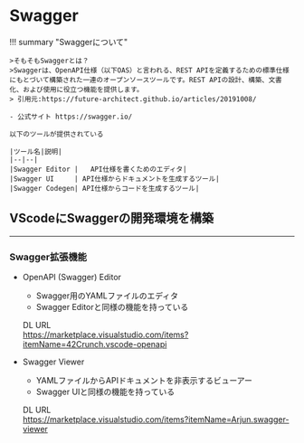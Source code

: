 # Swagger

!!! summary "Swaggerについて"

    >そもそもSwaggerとは？  
    >Swaggerは、OpenAPI仕様（以下OAS）と言われる、REST APIを定義するための標準仕様にもとづいて構築された一連のオープンソースツールです。REST APIの設計、構築、文書化、および使用に役立つ機能を提供します。  
    > 引用元:https://future-architect.github.io/articles/20191008/

    - 公式サイト https://swagger.io/

    以下のツールが提供されている

    |ツール名|説明|
    |--|--|
    |Swagger Editor |	API仕様を書くためのエディタ|
    |Swagger UI     | API仕様からドキュメントを生成するツール|
    |Swagger Codegen| API仕様からコードを生成するツール|


## VScodeにSwaggerの開発環境を構築

---

### Swagger拡張機能

- OpenAPI (Swagger) Editor

    - Swagger用のYAMLファイルのエディタ  
    - Swagger Editorと同様の機能を持っている

    DL URL  
    https://marketplace.visualstudio.com/items?itemName=42Crunch.vscode-openapi


- Swagger Viewer

    - YAMLファイルからAPIドキュメントを非表示するビューアー  
    - Swagger UIと同様の機能を持っている

    DL URL  
    https://marketplace.visualstudio.com/items?itemName=Arjun.swagger-viewer
